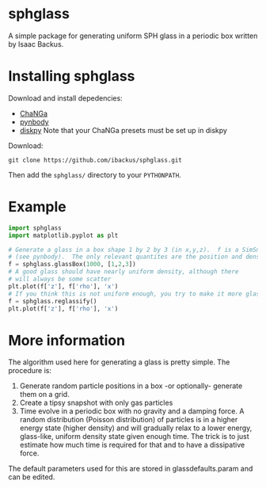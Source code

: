 # sphglass
A simple package for generating uniform SPH glass in a periodic box written by Isaac Backus.

# Installing sphglass
Download and install depedencies:
 * [ChaNGa](https://github.com/N-BodyShop/changa)
 * [pynbody](https://github.com/pynbody/pynbody)
 * [diskpy](https://github.com/ibackus/diskpy)  Note that your ChaNGa presets must be set up in diskpy

Download:

`git clone https://github.com/ibackus/sphglass.git`

Then add the `sphglass/` directory to your `PYTHONPATH`.

# Example

```python
import sphglass
import matplotlib.pyplot as plt

# Generate a glass in a box shape 1 by 2 by 3 (in x,y,z).  f is a SimSnap
# (see pynbody).  The only relevant quantites are the position and density
f = sphglass.glassBox(1000, [1,2,3])
# A good glass should have nearly uniform density, although there
# will always be some scatter
plt.plot(f['z'], f['rho'], 'x')
# If you think this is not uniform enough, you try to make it more glassy:
f = sphglass.reglassify()
plt.plot(f['z'], f['rho'], 'x')
```

# More information
The algorithm used here for generating a glass is pretty simple. The procedure is:
 1. Generate random particle positions in a box -or optionally- generate them on a grid.
 2. Create a tipsy snapshot with only gas particles
 3. Time evolve in a periodic box with no gravity and a damping force.
A random distribution (Poisson distribution) of particles is in a higher energy state (higher density) and will gradually relax to a lower energy, glass-like, uniform density state given enough time.  The trick is to just estimate how much time is required for that and to have a dissipative force.

The default parameters used for this are stored in glassdefaults.param and can be edited.
